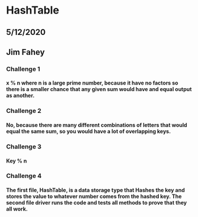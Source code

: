 # HashTable
## 5/12/2020
## Jim Fahey
### Challenge 1
#### x % n where n is a large prime number, because it have no factors so there is a smaller chance that any given sum would have and equal output as another.
### Challenge 2
#### No, because there are many different combinations of letters that would equal the same sum, so you would have a lot of overlapping keys.
### Challenge 3
#### Key % n
### Challenge 4
#### The first file, HashTable, is a data storage type that Hashes the key and stores the value to whatever number comes from the hashed key. The second file driver runs the code and tests all methods to prove that they all work.
